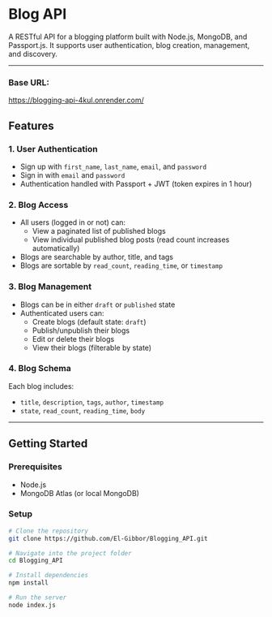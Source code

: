 # Blog API

A RESTful API for a blogging platform built with Node.js, MongoDB, and Passport.js. It supports user authentication, blog creation, management, and discovery.

---
### Base URL:
https://blogging-api-4kul.onrender.com/
## Features

### 1. User Authentication
- Sign up with `first_name`, `last_name`, `email`, and `password`
- Sign in with `email` and `password`
- Authentication handled with Passport + JWT (token expires in 1 hour)

### 2. Blog Access
- All users (logged in or not) can:
  - View a paginated list of published blogs
  - View individual published blog posts (read count increases automatically)
- Blogs are searchable by author, title, and tags
- Blogs are sortable by `read_count`, `reading_time`, or `timestamp`

### 3. Blog Management
- Blogs can be in either `draft` or `published` state
- Authenticated users can:
  - Create blogs (default state: `draft`)
  - Publish/unpublish their blogs
  - Edit or delete their blogs
  - View their blogs (filterable by state)

### 4. Blog Schema
Each blog includes:
- `title`, `description`, `tags`, `author`, `timestamp`
- `state`, `read_count`, `reading_time`, `body`

---

## Getting Started

### Prerequisites
- Node.js
- MongoDB Atlas (or local MongoDB)

### Setup

```bash
# Clone the repository
git clone https://github.com/El-Gibbor/Blogging_API.git

# Navigate into the project folder
cd Blogging_API

# Install dependencies
npm install

# Run the server
node index.js

